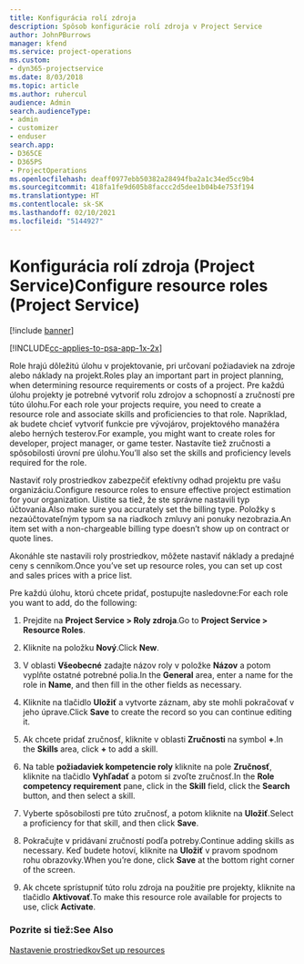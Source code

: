 ```yaml
---
title: Konfigurácia rolí zdroja
description: Spôsob konfigurácie rolí zdroja v Project Service
author: JohnPBurrows
manager: kfend
ms.service: project-operations
ms.custom:
- dyn365-projectservice
ms.date: 8/03/2018
ms.topic: article
ms.author: ruhercul
audience: Admin
search.audienceType:
- admin
- customizer
- enduser
search.app:
- D365CE
- D365PS
- ProjectOperations
ms.openlocfilehash: deaff0977ebb50382a28494fba2a1c34ed5cc9b4
ms.sourcegitcommit: 418fa1fe9d605b8faccc2d5dee1b04b4e753f194
ms.translationtype: HT
ms.contentlocale: sk-SK
ms.lasthandoff: 02/10/2021
ms.locfileid: "5144927"
---
```

# <a name="configure-resource-roles-project-service"></a><span data-ttu-id="b0923-103">Konfigurácia rolí zdroja (Project Service)</span><span class="sxs-lookup"><span data-stu-id="b0923-103">Configure resource roles (Project Service)</span></span>

[!include [banner](../includes/psa-now-project-operations.md)]

[!INCLUDE[cc-applies-to-psa-app-1x-2x](../includes/cc-applies-to-psa-app-1x-2x.md)]

<span data-ttu-id="b0923-104">Role hrajú dôležitú úlohu v projektovanie, pri určovaní požiadaviek na zdroje alebo náklady na projekt.</span><span class="sxs-lookup"><span data-stu-id="b0923-104">Roles play an important part in project planning, when determining resource requirements or costs of a project.</span></span> <span data-ttu-id="b0923-105">Pre každú úlohu projekty je potrebné vytvoriť rolu zdrojov a schopností a zručností pre túto úlohu.</span><span class="sxs-lookup"><span data-stu-id="b0923-105">For each role your projects require, you need to create a resource role and associate skills and proficiencies to that role.</span></span> <span data-ttu-id="b0923-106">Napríklad, ak budete chcieť vytvoriť funkcie pre vývojárov, projektového manažéra alebo herných testerov.</span><span class="sxs-lookup"><span data-stu-id="b0923-106">For example, you might want to create roles for developer, project manager, or game tester.</span></span> <span data-ttu-id="b0923-107">Nastavíte tiež zručnosti a spôsobilosti úrovní pre úlohu.</span><span class="sxs-lookup"><span data-stu-id="b0923-107">You’ll also set the skills and proficiency levels required for the role.</span></span>  
  
 <span data-ttu-id="b0923-108">Nastaviť roly prostriedkov zabezpečiť efektívny odhad projektu pre vašu organizáciu.</span><span class="sxs-lookup"><span data-stu-id="b0923-108">Configure resource roles to ensure effective project estimation for your organization.</span></span>  <span data-ttu-id="b0923-109">Uistite sa tiež, že ste správne nastavili typ účtovania.</span><span class="sxs-lookup"><span data-stu-id="b0923-109">Also make sure you accurately set the billing type.</span></span> <span data-ttu-id="b0923-110">Položky s nezaúčtovateľným typom sa na riadkoch zmluvy ani ponuky nezobrazia.</span><span class="sxs-lookup"><span data-stu-id="b0923-110">An item set with a non-chargeable billing type doesn’t show up on contract or quote lines.</span></span>  
  
 <span data-ttu-id="b0923-111">Akonáhle ste nastavili roly prostriedkov, môžete nastaviť náklady a predajné ceny s cenníkom.</span><span class="sxs-lookup"><span data-stu-id="b0923-111">Once you’ve set up resource roles, you can set up cost and sales prices with a price list.</span></span>  
  
 <span data-ttu-id="b0923-112">Pre každú úlohu, ktorú chcete pridať, postupujte nasledovne:</span><span class="sxs-lookup"><span data-stu-id="b0923-112">For each role you want to add, do the following:</span></span>  
  
1.  <span data-ttu-id="b0923-113">Prejdite na **Project Service > Roly zdroja**.</span><span class="sxs-lookup"><span data-stu-id="b0923-113">Go to **Project Service > Resource Roles**.</span></span>  
  
2.  <span data-ttu-id="b0923-114">Kliknite na položku **Nový**.</span><span class="sxs-lookup"><span data-stu-id="b0923-114">Click **New**.</span></span>  
  
3.  <span data-ttu-id="b0923-115">V oblasti **Všeobecné** zadajte názov roly v položke **Názov** a potom vyplňte ostatné potrebné polia.</span><span class="sxs-lookup"><span data-stu-id="b0923-115">In the **General** area, enter a name for the role in **Name**, and then fill in the other fields as necessary.</span></span>  
  
4.  <span data-ttu-id="b0923-116">Kliknite na tlačidlo **Uložiť** a vytvorte záznam, aby ste mohli pokračovať v jeho úprave.</span><span class="sxs-lookup"><span data-stu-id="b0923-116">Click **Save** to create the record so you can continue editing it.</span></span>  
  
5.  <span data-ttu-id="b0923-117">Ak chcete pridať zručnosť, kliknite v oblasti **Zručnosti** na symbol **+**.</span><span class="sxs-lookup"><span data-stu-id="b0923-117">In the **Skills** area, click **+** to add a skill.</span></span>  
  
6.  <span data-ttu-id="b0923-118">Na table **požiadaviek kompetencie roly** kliknite na pole **Zručnosť**, kliknite na tlačidlo **Vyhľadať** a potom si zvoľte zručnosť.</span><span class="sxs-lookup"><span data-stu-id="b0923-118">In the **Role competency requirement** pane, click in the **Skill** field, click the **Search** button, and then select a skill.</span></span>  
  
7.  <span data-ttu-id="b0923-119">Vyberte spôsobilosti pre túto zručnosť, a potom kliknite na **Uložiť**.</span><span class="sxs-lookup"><span data-stu-id="b0923-119">Select a proficiency for that skill, and then click **Save**.</span></span>  
  
8.  <span data-ttu-id="b0923-120">Pokračujte v pridávaní zručností podľa potreby.</span><span class="sxs-lookup"><span data-stu-id="b0923-120">Continue adding skills as necessary.</span></span> <span data-ttu-id="b0923-121">Keď budete hotoví, kliknite na **Uložiť** v pravom spodnom rohu obrazovky.</span><span class="sxs-lookup"><span data-stu-id="b0923-121">When you’re done, click **Save** at the bottom right corner of the screen.</span></span>  
  
9. <span data-ttu-id="b0923-122">Ak chcete sprístupniť túto rolu zdroja na použitie pre projekty, kliknite na tlačidlo **Aktivovať**.</span><span class="sxs-lookup"><span data-stu-id="b0923-122">To make this resource role available for projects to use, click **Activate**.</span></span>  
  
### <a name="see-also"></a><span data-ttu-id="b0923-123">Pozrite si tiež:</span><span class="sxs-lookup"><span data-stu-id="b0923-123">See Also</span></span>  
 [<span data-ttu-id="b0923-124">Nastavenie prostriedkov</span><span class="sxs-lookup"><span data-stu-id="b0923-124">Set up resources</span></span>](../psa/set-up-resources.md)
